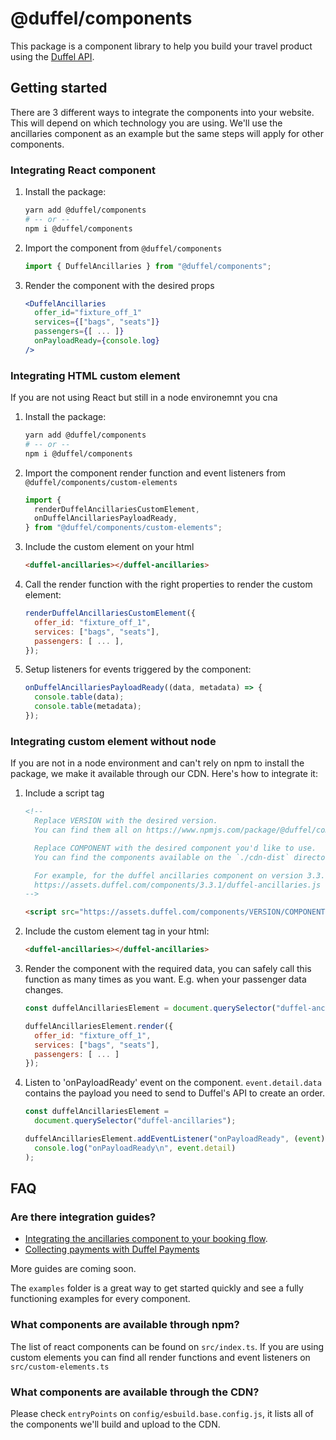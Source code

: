 # @duffel/components

This package is a component library to help you build your travel product using the [Duffel API](https://duffel.com/docs).

## Getting started

There are 3 different ways to integrate the components into your website.
This will depend on which technology you are using.
We'll use the ancillaries component as an example but the same steps will apply for other components.

### Integrating React component

1. Install the package:

   ```sh
   yarn add @duffel/components
   # -- or --
   npm i @duffel/components
   ```

2. Import the component from `@duffel/components`

   ```javascript
   import { DuffelAncillaries } from "@duffel/components";
   ```

3. Render the component with the desired props

   ```jsx
   <DuffelAncillaries
     offer_id="fixture_off_1"
     services={["bags", "seats"]}
     passengers={[ ... ]}
     onPayloadReady={console.log}
   />
   ```

### Integrating HTML custom element

If you are not using React but still in a node environemnt you cna

1. Install the package:

   ```sh
   yarn add @duffel/components
   # -- or --
   npm i @duffel/components
   ```

2. Import the component render function and event listeners from `@duffel/components/custom-elements`

   ```javascript
   import {
     renderDuffelAncillariesCustomElement,
     onDuffelAncillariesPayloadReady,
   } from "@duffel/components/custom-elements";
   ```

3. Include the custom element on your html

   ```html
   <duffel-ancillaries></duffel-ancillaries>
   ```

4. Call the render function with the right properties to render the custom element:

   ```javascript
   renderDuffelAncillariesCustomElement({
     offer_id: "fixture_off_1",
     services: ["bags", "seats"],
     passengers: [ ... ],
   });
   ```

5. Setup listeners for events triggered by the component:

   ```javascript
   onDuffelAncillariesPayloadReady((data, metadata) => {
     console.table(data);
     console.table(metadata);
   });
   ```

### Integrating custom element without node

If you are not in a node environment and can't rely on npm to install the package, we make it available through our CDN. Here's how to integrate it:

1. Include a script tag

   ```html
   <!--
     Replace VERSION with the desired version.
     You can find them all on https://www.npmjs.com/package/@duffel/components?activeTab=versions
   
     Replace COMPONENT with the desired component you'd like to use.
     You can find the components available on the `./cdn-dist` directory after running `yarn build-and-publish --dry-run`
   
     For example, for the duffel ancillaries component on version 3.3.1 use:
     https://assets.duffel.com/components/3.3.1/duffel-ancillaries.js
   -->

   <script src="https://assets.duffel.com/components/VERSION/COMPONENT.js"></script>
   ```

2. Include the custom element tag in your html:

   ```html
   <duffel-ancillaries></duffel-ancillaries>
   ```

3. Render the component with the required data, you can safely call this function as many times as
   you want. E.g. when your passenger data changes.

   ```javascript
   const duffelAncillariesElement = document.querySelector("duffel-ancillaries");

   duffelAncillariesElement.render({
     offer_id: "fixture_off_1",
     services: ["bags", "seats"],
     passengers: [ ... ]
   });
   ```

4. Listen to 'onPayloadReady' event on the component. `event.detail.data` contains the payload you need to send to Duffel's API to create an order.

   ```javascript
   const duffelAncillariesElement =
     document.querySelector("duffel-ancillaries");

   duffelAncillariesElement.addEventListener("onPayloadReady", (event) =>
     console.log("onPayloadReady\n", event.detail)
   );
   ```

## FAQ

### Are there integration guides?

- [Integrating the ancillaries component to your booking flow](https://duffel.com/docs/guides/ancillaries-component).
- [Collecting payments with Duffel Payments](https://duffel.com/docs/guides/collecting-customer-card-payments)

More guides are coming soon.

The `examples` folder is a great way to get started quickly and see a fully functioning examples for every component.

### What components are available through npm?

The list of react components can be found on `src/index.ts`.
If you are using custom elements you can find all render functions and event listeners on `src/custom-elements.ts`

### What components are available through the CDN?

Please check `entryPoints` on `config/esbuild.base.config.js`, it lists all of the components we'll build and upload to the CDN.
